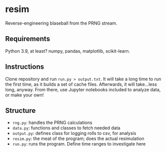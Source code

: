 # resim
Reverse-engineering blaseball from the PRNG stream.

## Requirements
Python 3.9, at least? numpy, pandas, matplotlib, scikit-learn. 

## Instructions
Clone repository and run `run.py > output.txt`. It will take a long time to run the first time, as it builds a set of cache files. Afterwards, it will take...less long, anyway. From there, use Jupyter notebooks included to analyze data, or make your own!

## Structure
- `rng.py`: handles the PRNG calculations
- `data.py`: functions and classes to fetch needed data
- `output.py`: defines class for logging rolls to csv, for analysis
- `resim.py`: the meat of the program; does the actual resimulation
- `run.py`: runs the program. Define time ranges to investigate here